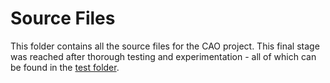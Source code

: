 # Source Files
This folder contains all the source files for the CAO project. This final stage was reached after thorough testing and experimentation - all of which can be found in the [test folder](../test/).